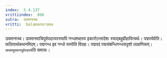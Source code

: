 ```yaml
---
index:  5.4.137
vrittiindex:  866
sutra:  उपमानाच्च
vritti:  balamanorama 
---
```


उपमानाच्च। उपमानवाचिपूर्वपदात्परस्यापि गन्धशब्दस्य इकारोऽन्तादेशः स्याद्बहुव्रीहावित्यर्थः। पद्मस्येवेति। फलितार्थकथनमिदम्। पद्मगन्ध इव गन्धो यस्येति विग्रहः। पद्मपदं पद्मसंबन्धिगन्धसदृशो लाक्षणिकम्। `सप्तम्युपमानपूर्वपदस्ये`ति समासः। 

